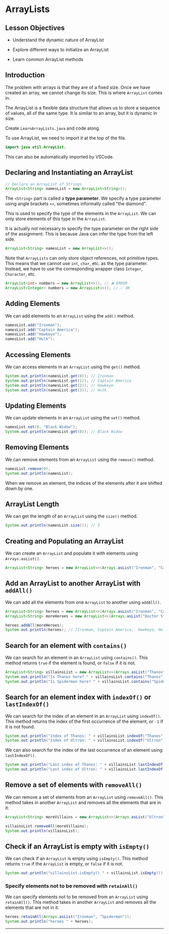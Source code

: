 # ArrayLists

## Lesson Objectives

- Understand the dynamic nature of ArrayList

- Explore different ways to initialize an ArrayList

- Learn common ArrayList methods

## Introduction

The problem with arrays is that they are of a fixed size. Once we have created an array, we cannot change its size. This is where `ArrayList` comes in.

The ArrayList is a flexible data structure that allows us to store a sequence of values, all of the same type. It is similar to an array, but it is dynamic in size.

Create `LearnArrayLists.java` and code along.

To use ArrayList, we need to import it at the top of the file.

```java
import java.util.ArrayList;
```

This can also be automatically imported by VSCode.

## Declaring and Instantiating an ArrayList

```java
// Declare an ArrayList of Strings
ArrayList<String> namesList = new ArrayList<String>();
```

The `<String>` part is called a **type parameter**. We specify a type parameter using angle brackets `<>`, sometimes informally called "the diamond".

This is used to specify the type of the elements in the `ArrayList`. We can only store elements of this type in the `ArrayList`.

It is actually not necessary to specify the type parameter on the right side of the assignment. This is because Java can infer the type from the left side.

```java
ArrayList<String> namesList = new ArrayList<>();
```

Note that `ArrayLists` can only store object references, not primitive types. This means that we cannot use `int`, `char`, etc. as the type parameter. Instead, we have to use the corresponding wrapper class `Integer`, `Character`, etc.

```java
ArrayList<int> numbers = new ArrayList<>(); // ❌ ERROR
ArrayList<Integer> numbers = new ArrayList<>(); // ✅ OK
```

## Adding Elements

We can add elements to an `ArrayList` using the `add()` method.

```java
namesList.add("Ironman");
namesList.add("Captain America");
namesList.add("Hawkeye");
namesList.add("Hulk");
```

## Accessing Elements

We can access elements in an `ArrayList` using the `get()` method.

```java
System.out.println(namesList.get(0)); // Ironman
System.out.println(namesList.get(1)); // Captain America
System.out.println(namesList.get(2)); // Hawkeye
System.out.println(namesList.get(3)); // Hulk
```

## Updating Elements

We can update elements in an `ArrayList` using the `set()` method.

```java
namesList.set(0, "Black Widow");
System.out.println(namesList.get(0)); // Black Widow
```

## Removing Elements

We can remove elements from an `ArrayList` using the `remove()` method.

```java
namesList.remove(0);
System.out.println(namesList);
```

When we remove an element, the indices of the elements after it are shifted down by one.

## ArrayList Length

We can get the length of an `ArrayList` using the `size()` method.

```java
System.out.println(namesList.size()); // 3
```

## Creating and Populating an ArrayList

We can create an `ArrayList` and populate it with elements using `Arrays.asList()`.

```java
ArrayList<String> heroes = new ArrayList<>(Arrays.asList("Ironman", "Captain America", "Hawkeye", "Hulk", "Black Widow", "Thor"));
```

## Add an ArrayList to another ArrayList with `addAll()`

We can add all the elements from one `ArrayList` to another using `addAll()`.

```java
ArrayList<String> heroes = new ArrayList<>(Arrays.asList("Ironman", "Captain America", "Hawkeye", "Hulk", "Black Widow", "Thor"));
ArrayList<String> moreHeroes = new ArrayList<>(Arrays.asList("Doctor Strange", "Spiderman", "Black Panther"));

heroes.addAll(moreHeroes);
System.out.println(heroes); // [Ironman, Captain America,  Hawkeye, Hulk, Black Widow, Thor, Doctor Strange, Spiderman, Black Panther]
```

## Search for an element with `contains()`

We can search for an element in an `ArrayList` using `contains()`. This method returns `true` if the element is found, or `false` if it is not.

```java
ArrayList<String> villainsList = new ArrayList<>(Arrays.asList("Thanos", "Ultron", "Loki"));
System.out.println("Is Thanos here? " + villainsList.contains("Thanos"));
System.out.println("Is Spiderman here? " + villainsList.contains("Spiderman"));
```

## Search for an element index with `indexOf()` or `lastIndexOf()`

We can search for the index of an element in an `ArrayList` using `indexOf()`. This method returns the index of the first occurrence of the element, or `-1` if it is not found.

```java
System.out.println("Index of Thanos: " + villainsList.indexOf("Thanos"));
System.out.println("Index of Ultron: " + villainsList.indexOf("Ultron"));
```

We can also search for the index of the last occurrence of an element using `lastIndexOf()`.

```java
System.out.println("Last index of Thanos: " + villainsList.lastIndexOf("Thanos"));
System.out.println("Last index of Ultron: " + villainsList.lastIndexOf("Ultron"));
```

## Remove a set of elements with `removeAll()`

We can remove a set of elements from an `ArrayList` using `removeAll()`. This method takes in another `ArrayList` and removes all the elements that are in it.

```java
ArrayList<String> moreVillains = new ArrayList<>(Arrays.asList("Ultron", "Loki"));

villainsList.removeAll(moreVillains);
System.out.println(villainsList);
```

## Check if an ArrayList is empty with `isEmpty()`

We can check if an `ArrayList` is empty using `isEmpty()`. This method returns `true` if the `ArrayList` is empty, or `false` if it is not.

```java
System.out.println("villainsList.isEmpty() " + villainsList.isEmpty());
```

### Specify elements not to be removed with `retainAll()`

We can specify elements not to be removed from an `ArrayList` using `retainAll()`. This method takes in another `ArrayList` and removes all the elements that are not in it.

```java
heroes.retainAll(Arrays.asList("Ironman", "Spiderman"));
System.out.println("heroes " + heroes);
```

---
